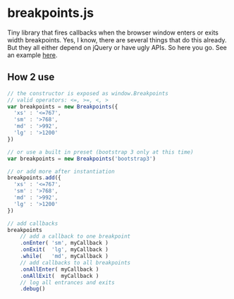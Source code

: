 # breakpoints.js
Tiny library that fires callbacks when the browser window enters or exits width breakpoints. Yes, I know, there are several things that do this already. But they all either depend on jQuery or have ugly APIs. So here you go. See an example [here](http://urmston.xyz/breakpoints-js-example/example.html).

## How 2 use
```javascript
// the constructor is exposed as window.Breakpoints
// valid operators: <=, >=, <, >
var breakpoints = new Breakpoints({
  'xs' : '<=767',
  'sm' : '>768',
  'md' : '>992',
  'lg' : '>1200'
})

// or use a built in preset (bootstrap 3 only at this time)
var breakpoints = new Breakpoints('bootstrap3')

// or add more after instantiation
breakpoints.add({
  'xs' : '<=767',
  'sm' : '>768',
  'md' : '>992',
  'lg' : '>1200'
})

// add callbacks
breakpoints
    // add a callback to one breakpoint
    .onEnter( 'sm', myCallback )
    .onExit(  'lg', myCallback )
    .while(   'md', myCallback )
    // add callbacks to all breakpoints
    .onAllEnter( myCallback )
    .onAllExit(  myCallback )
    // log all entrances and exits
    .debug()

```
